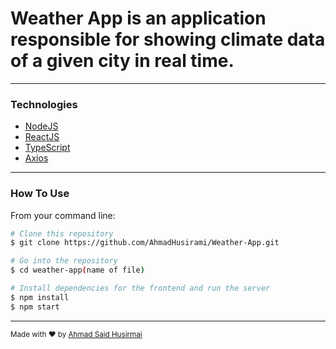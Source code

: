 <h1>Weather App is an application responsible for showing climate data of a given city in real time.</h1>
<p>

---

### Technologies
- [NodeJS](https://nodejs.org)
- [ReactJS](https://reactjs.org/)
- [TypeScript](https://www.typescriptlang.org/)
- [Axios](https://github.com/axios/axios)

---

### How To Use
  
From your command line:

```bash
# Clone this repository
$ git clone https://github.com/AhmadHusirami/Weather-App.git

# Go into the repository
$ cd weather-app(name of file)

# Install dependencies for the frontend and run the server
$ npm install
$ npm start

```
---

<div>
  <sub>Made with ❤️ by <a href="https://github.com/AhmadHusirami">Ahmad Said Husirmai</a></sub>
</div>
